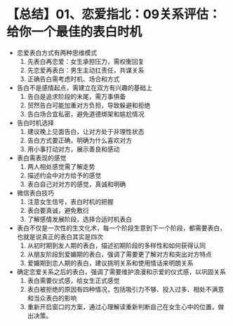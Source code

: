 # 【总结】01、恋爱指北：09关系评估：给你一个最佳的表白时机

-   恋爱表白方式有两种思维模式
    1.  先表白再恋爱：女生承担压力，需权衡回复
    2.  先恋爱再表白：男生主动扛责任，共谋关系
    3.  正确告白需考虑时机、场合和方式
-   告白不是感情起点，需建立在双方有兴趣的基础上
    1.  告白是追求阶段的末尾，需万事俱备
    2.  贸然告白可能加重对方负担，导致躲避和拒绝
    3.  告白场合宜私密，避免道德绑架和尴尬情况
-   告白时机选择
    1.  建议晚上见面告白，让对方处于非理性状态
    2.  告白方式要正确，明确为什么喜欢对方
    3.  用小事打动对方，展示善良和感动
-   表白需表现的感觉
    1.  两人相处感觉需了解走势
    2.  描述约会中对方给予的感觉
    3.  表白自己对对方的感觉，真诚和明确
-   微信表白技巧
    1.  注意女生信号，表白时机的把握
    2.  表白要真诚，避免敷衍
    3.  了解感情发展阶段，选择合适时机表白
-   表白不仅是一次性的生文化术，每一个阶段生意到下一个阶段，都需要表白，也就是说真正的表白其实是四次
    1.  从初时期到友人期的表白，描述初期阶段的多样性和如何获得认同
    2.  从朋友阶段到爱媚期的表白，强调了需要更了解对方和突出对方特点
    3.  爱媚期到恋人期的表白，建议挑明关系和使用情话来明朗关系
-   确定恋爱关系之后的表白，强调了需要维护浪漫和示爱的仪式感，以巩固关系
    1.  表白需要仪式感，给女生正式感觉
    2.  表白被拒绝的原因有四种情况，包括吸引力不够、投入过多、相处不满意和当众表白的影响
    3.  重新开启窗口的方案，通过心理解读重新判断自己在女生心中的位置，做出决策。